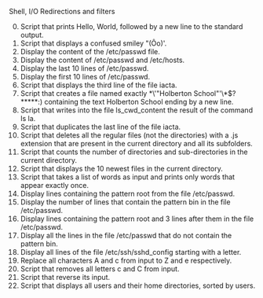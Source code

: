 Shell, I/O Redirections and filters


0. Script that prints Hello, World, followed by a new line to the standard output.
1. Script that displays a confused smiley "(Ôo)'.
2. Display the content of the /etc/passwd file.
3. Display the content of /etc/passwd and /etc/hosts.
4. Display the last 10 lines of /etc/passwd.
5. Display the first 10 lines of /etc/passwd.
6. Script that displays the third line of the file iacta.
7. Script that creates a file named exactly \*\\'"Holberton School"\'\\*$\?\*\*\*\*\*:) containing the text Holberton School ending by a new line.
8. Script that writes into the file ls_cwd_content the result of the command ls la.
9. Script that duplicates the last line of the file iacta.
10. Script that deletes all the regular files (not the directories) with a .js extension that are present in the current directory and all its subfolders.
11. Script that counts the number of directories and sub-directories in the current directory.
12. Script that displays the 10 newest files in the current directory.
13. Script that takes a list of words as input and prints only words that appear exactly once.
14. Display lines containing the pattern root from the file /etc/passwd.
15. Display the number of lines that contain the pattern bin in the file /etc/passwd.
16. Display lines containing the pattern root and 3 lines after them in the file /etc/passwd.
17. Display all the lines in the file /etc/passwd that do not contain the pattern bin.
18. Display all lines of the file /etc/ssh/sshd_config starting with a letter.
19. Replace all characters A and c from input to Z and e respectively.
20. Script that removes all letters c and C from input.
21. Script that reverse its input.
22. Script that displays all users and their home directories, sorted by users.
